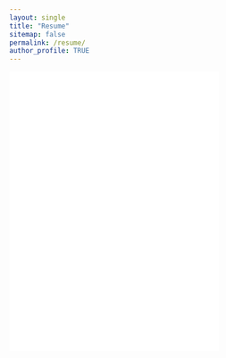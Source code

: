 ```yaml
---
layout: single
title: "Resume"
sitemap: false
permalink: /resume/
author_profile: TRUE
---
```

<embed width="375" height="500" src="/assets/download/CarterAlbrechtResume.pdf" type="application/pdf" />